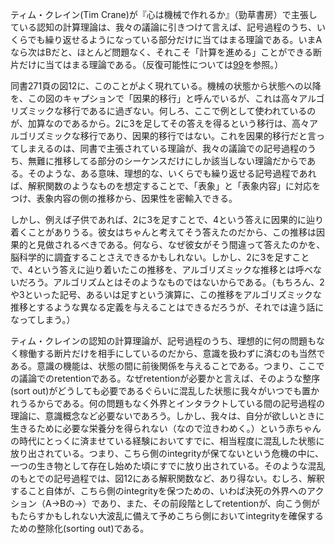 ティム・クレイン(Tim Crane)が『心は機械で作れるか』（勁草書房）で主張している認知の計算理論は、我々の議論に引きつけて言えば、記号過程のうち、いくらでも繰り返せるようになっている部分だけに当てはまる理論である。いまAなら次はBだと、ほとんど問題なく、それこそ「計算を進める」ことができる断片だけに当てはまる理論である。（反復可能性については[99](099.md)を参照。）

同書271頁の図12に、このことがよく現れている。機械の状態から状態への以降を、この図のキャプションで「因果的移行」と呼んでいるが、これは高々アルゴリズミックな移行であるに過ぎない。何しろ、ここで例として使われているのが、加算なのであるから。2に3を足してその答えを得るという移行は、高々アルゴリズミックな移行であり、因果的移行ではない。これを因果的移行だと言ってしまえるのは、同書で主張されている理論が、我々の議論での記号過程のうち、無難に推移してる部分のシーケンスだけにしか該当しない理論だからである。そのような、ある意味、理想的な、いくらでも繰り返せる記号過程であれば、解釈関数のようなものを想定することで、「表象」と「表象内容」に対応をつけ、表象内容の側の推移から、因果性を密輸入できる。

しかし、例えば子供であれば、2に3を足すことで、4という答えに因果的に辿り着くことがありうる。彼女はちゃんと考えてそう答えたのだから、この推移は因果的と見做されるべきである。何なら、なぜ彼女がそう間違って答えたのかを、脳科学的に調査することさえできるかもしれない。しかし、2に3を足すことで、4という答えに辿り着いたこの推移を、アルゴリズミックな推移とは呼べないだろう。アルゴリズムとはそのようなものではないからである。（もちろん、2や3といった記号、あるいは足すという演算に、この推移をアルゴリズミックな推移とするような異なる定義を与えることはできるだろうが、それでは違う話になってしまう。）

ティム・クレインの認知の計算理論が、記号過程のうち、理想的に何の問題もなく稼働する断片だけを相手にしているのだから、意識を扱わずに済むのも当然である。意識の機能は、状態の間に前後関係を与えることである。つまり、ここでの議論でのretentionである。なぜretentionが必要かと言えば、そのような整序(sort out)がどうしても必要であるぐらいに混乱した状態に我々がいつでも置かれうるからである。何の問題もなく外界とインタラクトしている間の記号過程の理論に、意識概念など必要ないであろう。しかし、我々は、自分が欲しいときに生きるために必要な栄養分を得られない（なので泣きわめく。）という赤ちゃんの時代にとっくに済ませている経験においてすでに、相当程度に混乱した状態に放り出されている。つまり、こちら側のintegrityが保てないという危機の中に、一つの生き物として存在し始めた頃にすでに放り出されている。そのような混乱のもとでの記号過程では、図12にある解釈関数など、あり得ない。むしろ、解釈すること自体が、こちら側のintegrityを保つための、いわば決死の外界へのアクション（A->Bの->）であり、また、その前段階としてretentionが、向こう側がもたらすかもしれない大波乱に備えて予めこちら側においてintegrityを確保するための整除化(sorting out)である。
